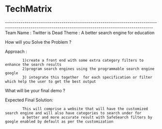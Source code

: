 # TechMatrix

-----------------------------------------------------------------<TECH   MATRIX>-----------------------------------------------------------------------------------------
  Team Name : Twitter is Dead
  Theme : A better search engine for education

  How will you Solve the Problem ?
  
  Approach :
  
            1)create a front end with some extra category filters to enhance the search results 
            2)program search engines using the programmable search engine google
            3) integrate this together  for each specification or filter which help the user to get the best output
  
  
  What will be your final demo ?
  
  Expected Final Solution:
  
            This will comprise a website that will have the customized search engine and will also have categories to search under for 
            a better and more accurate result with SafeSearch filters by google enabled by default as per the customization
  
  
